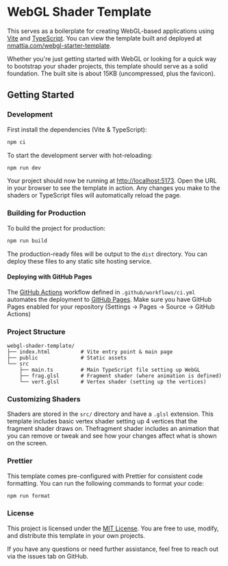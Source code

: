 # WebGL Shader Template

This serves as a boilerplate for creating WebGL-based applications using
[Vite](https://vitejs.dev/) and [TypeScript](https://www.typescriptlang.org/).
You can view the template built and deployed at
[nmattia.com/webgl-starter-template](https://nmattia.com/webgl-starter-template).

Whether you're just getting started with WebGL or looking for a quick way to
bootstrap your shader projects, this template should serve as a solid
foundation. The built site is about 15KB (uncompressed, plus the favicon).

## Getting Started

### Development

First install the dependencies (Vite & TypeScript):

```bash
npm ci
```

To start the development server with hot-reloading:

```bash
npm run dev
```

Your project should now be running at [http://localhost:5173](http://localhost:5173).
Open the URL in your browser to see the template in action. Any changes you
make to the shaders or TypeScript files will automatically reload the page.

### Building for Production

To build the project for production:

```bash
npm run build
```

The production-ready files will be output to the `dist` directory. You can
deploy these files to any static site hosting service.

#### Deploying with GitHub Pages

The [GitHub Actions](https://github.com/features/actions) workflow defined in
`.github/workflows/ci.yml` automates the deployment to
[GitHub Pages](https://pages.github.com/). Make sure you have GitHub Pages
enabled for your repository (Settings -> Pages -> Source -> GitHub Actions)

### Project Structure

```
webgl-shader-template/
├── index.html          # Vite entry point & main page
├── public              # Static assets
└── src
    ├── main.ts         # Main TypeScript file setting up WebGL
    ├── frag.glsl       # Fragment shader (where animation is defined)
    └── vert.glsl       # Vertex shader (setting up the vertices)
```

### Customizing Shaders

Shaders are stored in the `src/` directory and have a `.glsl` extension. This
template includes basic vertex shader setting up 4 vertices that the fragment
shader draws on. Thefragment shader includes an animation that you can remove
or tweak and see how your changes affect what is shown on the screen.

### Prettier

This template comes pre-configured with Prettier for consistent code
formatting. You can run the following commands to format your code:

```bash
npm run format
```

### License

This project is licensed under the [MIT License](LICENSE). You are free to use,
modify, and distribute this template in your own projects.

If you have any questions or need further assistance, feel free to reach out
via the issues tab on GitHub.
